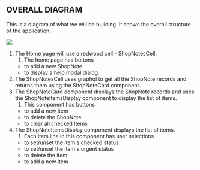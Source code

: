 ## OVERALL DIAGRAM

This is a diagram of what we will be building. It shows the overall structure of the application.

<img src='/ShopNoteOverallDiagram.png' className="w-3/4 mx-auto" />

1. The Home page will use a redwood cell - ShopNotesCell.
    1. The home page has buttons
    - to add a new ShopNote
    - to display a help modal dialog.
2. The ShopNotesCell uses graphql to get all the ShopNote records and returns them using the ShopNoteCard component.
3. The ShopNoteCard component displays the ShopNote records and uses the ShopNoteItemsDisplay component to display the list of items.
    1. This component has buttons
    - to add a new item
    - to delete the ShopNote
    - to clear all checked Items
4. The ShopNoteItemsDisplay component displays the list of items.
    1. Each item line in this component has user selections
    - to set/unset the item's checked status
    - to set/unset the item's urgent status
    - to delete the item
    - to add a new item
